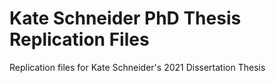 # Kate Schneider PhD Thesis Replication Files
 Replication files for Kate Schneider's 2021 Dissertation Thesis
